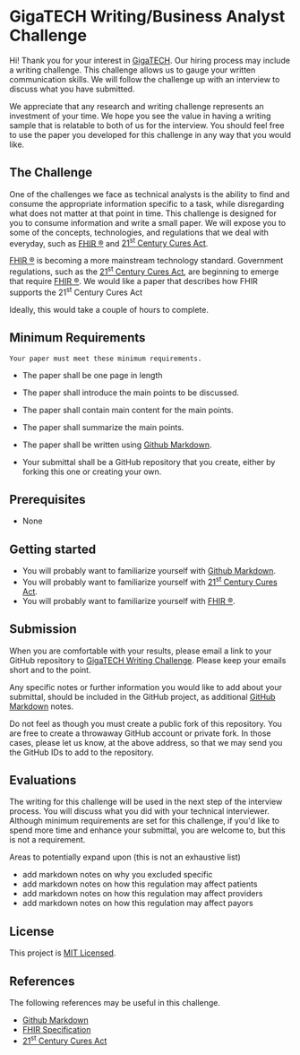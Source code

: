 # GigaTECH Writing/Business Analyst Challenge

Hi! Thank you for your interest in [GigaTECH][gigatech]. Our hiring process may include a writing challenge. This challenge allows us to gauge your written communication skills. We will follow the challenge up with an interview to discuss what you have submitted.

We appreciate that any research and writing challenge represents an investment of your time. We hope you see the value in having a writing sample that is relatable to both of us for the interview. You should feel free to use the paper you developed for this challenge in any way that you would like.

## The Challenge

One of the challenges we face as technical analysts is the ability to find and consume the appropriate information specific to a task, while disregarding what does not matter at that point in time. This challenge is designed for you to consume information and write a small paper. We will expose you to some of the concepts, technologies, and regulations that we deal with everyday, such as [FHIR &reg;][fhir] and [21<sup>st</sup> Century Cures Act][21curesact].

[FHIR &reg;][fhir] is becoming a more mainstream technology standard. Government regulations, such as the [21<sup>st</sup> Century Cures Act][21curesact], are beginning to emerge that require [FHIR &reg;][fhir]. We would like a paper that describes how FHIR supports the 21<sup>st</sup> Century Cures Act

Ideally, this would take a couple of hours to complete.

## Minimum Requirements

    Your paper must meet these minimum requirements.

- The paper shall be one page in length
- The paper shall introduce the main points to be discussed.
- The paper shall contain main content for the main points.
- The paper shall summarize the main points.
- The paper shall be written using [Github Markdown][ghmd].

- Your submittal shall be a GitHub repository that you create, either by forking this one or creating your own.

## Prerequisites

- None

## Getting started

- You will probably want to familiarize yourself with [Github Markdown][ghmd].
- You will probably want to familiarize yourself with [21<sup>st</sup> Century Cures Act][21curesact].
- You will probably want to familiarize yourself with [FHIR &reg;][fhir].

## Submission

When you are comfortable with your results, please email a link to your GitHub repository to [GigaTECH Writing Challenge][gthr]. Please keep your emails short and to the point.

Any specific notes or further information you would like to add about your submittal, should be included in the GitHub project, as additional [GitHub Markdown][ghmd] notes.

Do not feel as though you must create a public fork of this repository. You are free to create a throwaway GitHub account or private fork. In those cases, please let us know, at the above address, so that we may send you the GitHub IDs to add to the repository.

## Evaluations

The writing for this challenge will be used in the next step of the interview process. You will discuss what you did with your technical interviewer. Although minimum requirements are set for this challenge, if you'd like to spend more time and enhance your submittal, you are welcome to, but this is not a requirement.

Areas to potentially expand upon (this is not an exhaustive list)

- add markdown notes on why you excluded specific
- add markdown notes on how this regulation may affect patients
- add markdown notes on how this regulation may affect providers
- add markdown notes on how this regulation may affect payors

## License

This project is [MIT Licensed](LICENSE).

## References

The following references may be useful in this challenge.

- [Github Markdown][ghmd]
- [FHIR Specification][fhir]
- [21<sup>st</sup> Century Cures Act][21curesact]

[gthr]: mailto:HR@gigatech.net?subject=[GigaTECH%20Writing%20Challenge]%20Submittal "GigaTECH HR email submittal"
[gigatech]: https://gigatech.net "GigaTECH Home"
[ghmd]: https://guides.github.com/features/mastering-markdown/ "Github Markdown"
[smarttech]: http://docs.smarthealthit.org/ "SMART technical reference"
[fhir]: https://hl7.org/fhir "FHIR Specification"
[21curesact]: https://www.healthit.gov/curesrule/ "21 Century Cures Act"
